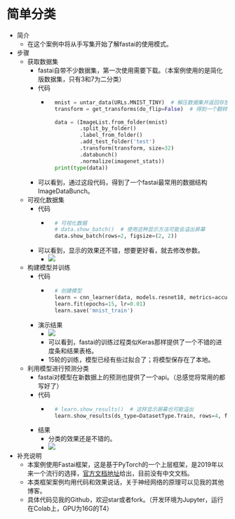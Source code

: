 # 简单分类
- 简介
	- 在这个案例中将从手写集开始了解fastai的使用模式。
- 步骤
	- 获取数据集
		- fastai自带不少数据集，第一次使用需要下载。（本案例使用的是简化版数据集，只有3和7为二分类）
		- 代码
			- ```python
				mnist = untar_data(URLs.MNIST_TINY)  # 解压数据集并返回存放路径
				transform = get_transforms(do_flip=False)  # 得到一个翻转的转化器
				
				data = (ImageList.from_folder(mnist)
				        .split_by_folder()          
				        .label_from_folder()
				        .add_test_folder('test')
				        .transform(transform, size=32)
				        .databunch()
				        .normalize(imagenet_stats)) 
				print(type(data))
				```
		- 可以看到，通过这段代码，得到了一个fastai最常用的数据结构ImageDataBunch。
	- 可视化数据集
		- 代码
			- ```python
				# 可视化数据
				# data.show_batch()  # 使用这种显示方法可能会溢出屏幕
				data.show_batch(rows=2, figsize=(2, 2))
				```
		- 可以看到，显示的效果还不错，想要更好看，就去修改参数。
			- ![](https://img-blog.csdnimg.cn/20190506205714738.png)
	- 构建模型并训练
		- 代码
			- ```python
				# 创建模型
				learn = cnn_learner(data, models.resnet18, metrics=accuracy)  # 创建模型，使用预训练模型
				learn.fit(epochs=15, lr=0.01)
				learn.save('mnist_train')
				```
		- 演示结果
			- ![](https://img-blog.csdnimg.cn/20190506205856853.png)
			- 可以看到，fastai的训练过程类似Keras那样提供了一个不错的进度条和结果表格。
			- 15轮的训练，模型已经有些过拟合了；将模型保存在了本地。
	- 利用模型进行预测分类
		- fastai对模型在新数据上的预测也提供了一个api。（总感觉将常用的都写好了）
		- 代码
			- ```python
				# learn.show_results()  # 这样显示屏幕也可能溢出
				learn.show_results(ds_type=DatasetType.Train, rows=4, figsize=(8,10))  # 这里指定数据分布类型为Train这样就不会显示有序数据而是打乱显示
				```
		- 结果
			- 分类的效果还是不错的。
			- ![](https://img-blog.csdnimg.cn/20190506210723886.png)
- 补充说明
	- 本案例使用Fastai框架，这是基于PyTorch的一个上层框架，是2019年以来一个流行的选择，[官方文档地址](https://docs.fast.ai/)给出，目前没有中文文档。
	- 本类框架案例均用代码和效果说话，关于神经网络的原理可以见我的其他博客。
	- 具体代码见我的Github，欢迎star或者fork。（开发环境为Jupyter，运行在Colab上，GPU为16G的T4）